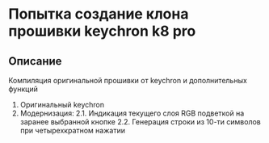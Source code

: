 # Попытка создание клона прошивки keychron k8 pro

## Описание
Компиляция оригинальной прошивки от keychron и дополнительных функций

1. Оригинальный keychron
2. Модернизация:
  2.1. Индикация текущего слоя RGB подветкой на заранее выбранной кнопке
  2.2. Генерация строки из 10-ти символов при четырехкратном нажатии 

###

####

##

###

